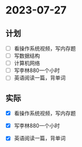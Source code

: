 # 2023-07-27

## 计划
- [ ] 看操作系统视频，写内存题
- [ ] 写数据结构
- [ ] 计算机网络
- [ ] 写李林880一个小时
- [ ] 英语阅读一篇，背单词

## 实际
- [x] 看操作系统视频，写内存题
- [x] 写李林880一个小时
- [x] 英语阅读一篇，背单词



